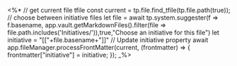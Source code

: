 <%*
// get current file tfile 
const current = tp.file.find_tfile(tp.file.path(true));
// choose between initiative files
let file = await tp.system.suggester(f => f.basename, app.vault.getMarkdownFiles().filter(file => file.path.includes('Initiatives/')),true,"Choose an initiative for this file")
let initiative = "[["+file.basename+"]]"
// Update initiative property
await app.fileManager.processFrontMatter(current, (frontmatter) => {
	frontmatter["initiative"] = initiative;
});
_%>